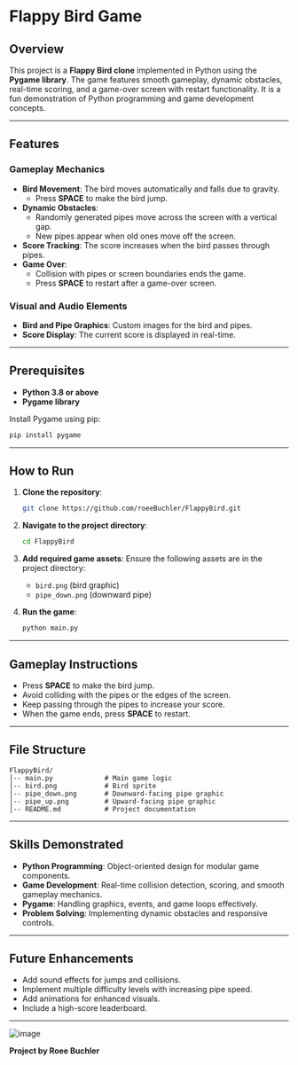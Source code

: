 # Flappy Bird Game

## Overview
This project is a **Flappy Bird clone** implemented in Python using the **Pygame library**. The game features smooth gameplay, dynamic obstacles, real-time scoring, and a game-over screen with restart functionality. It is a fun demonstration of Python programming and game development concepts.

---

## Features

### Gameplay Mechanics
- **Bird Movement**: The bird moves automatically and falls due to gravity.
  - Press **SPACE** to make the bird jump.
- **Dynamic Obstacles**:
  - Randomly generated pipes move across the screen with a vertical gap.
  - New pipes appear when old ones move off the screen.
- **Score Tracking**: The score increases when the bird passes through pipes.
- **Game Over**:
  - Collision with pipes or screen boundaries ends the game.
  - Press **SPACE** to restart after a game-over screen.

### Visual and Audio Elements
- **Bird and Pipe Graphics**: Custom images for the bird and pipes.
- **Score Display**: The current score is displayed in real-time.

---

## Prerequisites
- **Python 3.8 or above**
- **Pygame library**

Install Pygame using pip:
```bash
pip install pygame
```

---

## How to Run

1. **Clone the repository**:
   ```bash
   git clone https://github.com/roeeBuchler/FlappyBird.git
   ```

2. **Navigate to the project directory**:
   ```bash
   cd FlappyBird
   ```

3. **Add required game assets**:
   Ensure the following assets are in the project directory:
   - `bird.png` (bird graphic)
   - `pipe_down.png` (downward pipe)

4. **Run the game**:
   ```bash
   python main.py
   ```

---

## Gameplay Instructions
- Press **SPACE** to make the bird jump.
- Avoid colliding with the pipes or the edges of the screen.
- Keep passing through the pipes to increase your score.
- When the game ends, press **SPACE** to restart.

---

## File Structure
```
FlappyBird/
│-- main.py             # Main game logic
│-- bird.png            # Bird sprite
│-- pipe_down.png       # Downward-facing pipe graphic
│-- pipe_up.png         # Upward-facing pipe graphic
│-- README.md           # Project documentation
```

---

## Skills Demonstrated
- **Python Programming**: Object-oriented design for modular game components.
- **Game Development**: Real-time collision detection, scoring, and smooth gameplay mechanics.
- **Pygame**: Handling graphics, events, and game loops effectively.
- **Problem Solving**: Implementing dynamic obstacles and responsive controls.

---

## Future Enhancements
- Add sound effects for jumps and collisions.
- Implement multiple difficulty levels with increasing pipe speed.
- Add animations for enhanced visuals.
- Include a high-score leaderboard.

---

![image](https://github.com/user-attachments/assets/7641e1c9-698d-4b72-afed-d3e6116df10b)


**Project by Roee Buchler**
